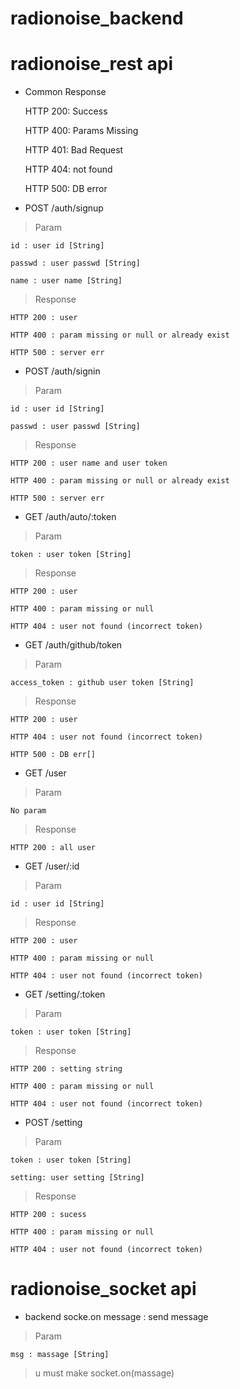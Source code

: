 # radionoise_backend

# radionoise_rest api

* Common Response

    HTTP 200: Success
    
    HTTP 400: Params Missing
    
    HTTP 401: Bad Request
    
    HTTP 404: not found
  
    HTTP 500: DB error
 
* POST /auth/signup

> Param

    id : user id [String]
    
    passwd : user passwd [String]
    
    name : user name [String]

>  Response

    HTTP 200 : user

    HTTP 400 : param missing or null or already exist
    
    HTTP 500 : server err
    
* POST /auth/signin

> Param

    id : user id [String]
    
    passwd : user passwd [String]

>  Response

    HTTP 200 : user name and user token

    HTTP 400 : param missing or null or already exist
    
    HTTP 500 : server err
    
     
* GET /auth/auto/:token

> Param

    token : user token [String]

>  Response

    HTTP 200 : user

    HTTP 400 : param missing or null

    HTTP 404 : user not found (incorrect token)
    
* GET /auth/github/token

> Param

    access_token : github user token [String]

>  Response

    HTTP 200 : user

    HTTP 404 : user not found (incorrect token)
    
    HTTP 500 : DB err[]
    
* GET /user

> Param

    No param

>  Response

    HTTP 200 : all user
    
* GET /user/:id

> Param

    id : user id [String]

>  Response

    HTTP 200 : user

    HTTP 400 : param missing or null

    HTTP 404 : user not found (incorrect token)
    
* GET /setting/:token

> Param

    token : user token [String]

>  Response

    HTTP 200 : setting string

    HTTP 400 : param missing or null

    HTTP 404 : user not found (incorrect token)
    
    
* POST /setting

> Param

    token : user token [String]
    
    setting: user setting [String]

>  Response

    HTTP 200 : sucess

    HTTP 400 : param missing or null

    HTTP 404 : user not found (incorrect token)

# radionoise_socket api

* backend socke.on message : send message

> Param

    msg : massage [String]

> u must make socket.on(massage)

